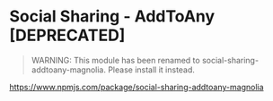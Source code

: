 # Social Sharing - AddToAny [DEPRECATED]

> WARNING: This module has been renamed to social-sharing-addtoany-magnolia. Please install it instead.

https://www.npmjs.com/package/social-sharing-addtoany-magnolia
